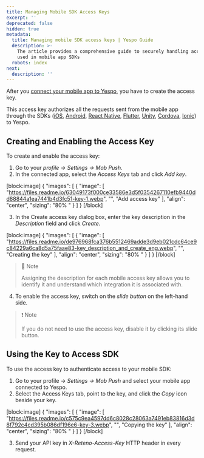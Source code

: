 ```yaml
---
title: Managing Mobile SDK Access Keys
excerpt: ''
deprecated: false
hidden: true
metadata:
  title: Managing mobile SDK access keys | Yespo Guide
  description: >-
    The article provides a comprehensive guide to securely handling access keys
    used in mobile app SDKs
  robots: index
next:
  description: ''
---
```

After you [connect your mobile app to Yespo](https://docs.yespo.io/docs/connecting-mobile-apps), you have to create the access key.

This access key authorizes all the requests sent from the mobile app through the SDKs ([iOS](https://docs.yespo.io/reference/ios-sdk), [Android](https://docs.yespo.io/reference/android-sdk), [React Native](https://docs.yespo.io/reference/react-native-sdk), [Flutter](https://docs.yespo.io/reference/flutter-sdk), [Unity](https://docs.yespo.io/reference/unity-sdk-setup), [Cordova](https://docs.yespo.io/reference/cordova-sdk-setup), [Ionic](https://docs.yespo.io/reference/ionic-sdk)) to Yespo.

## Creating and Enabling the Access Key

To create and enable the access key:

1. Go to your _profile → Settings → Mob Push_.
2. In the connected app, select the _Access Keys_ tab and click _Add key_.

[block:image]
{
  "images": [
    {
      "image": [
        "https://files.readme.io/63049173f000ce33586e3d5f0354267110efb9440dd88844a1ea7441b4d3fc51-key-1.webp",
        "",
        "Add access key"
      ],
      "align": "center",
      "sizing": "80% "
    }
  ]
}
[/block]


3. In the Create access key dialog box, enter the key description in the _Description_ field and click _Create_.

[block:image]
{
  "images": [
    {
      "image": [
        "https://files.readme.io/de976968fca376b5512469adde3d9eb021cdc64ce9c84229a6ca8d5a75faae83-key_description_and_create_eng.webp",
        "",
        "Creating the key"
      ],
      "align": "center",
      "sizing": "80% "
    }
  ]
}
[/block]


> 📘 Note
> 
> Assigning the description for each mobile access key allows you to identify it and understand which integration it is associated with.

4. To enable the access key, switch on the _slide button_ on the left-hand side.

> ❗️ Note
> 
> If you do not need to use the access key, disable it by clicking its slide button.

## Using the Key to Access SDK

To use the access key to authenticate access to your mobile SDK:

1. Go to your profile → _Settings → Mob Push_ and select your mobile app connected to Yespo.
2. Select the Access Keys tab, point to the key, and click the _Copy_ icon beside your key.

[block:image]
{
  "images": [
    {
      "image": [
        "https://files.readme.io/c575c9ea4597dd6c8028c28063a7491eb83816d3d8f792c4cd395b086df196e6-key-3.webp",
        "",
        "Copying  the key"
      ],
      "align": "center",
      "sizing": "80% "
    }
  ]
}
[/block]


3. Send your API key in _X-Reteno-Access-Key_ HTTP header in every request.